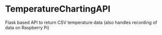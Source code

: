 # TemperatureChartingAPI
Flask based API to return CSV temperature data (also handles recording of data on Raspberry Pi)
